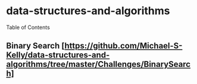 # data-structures-and-algorithms


Table of Contents

## Binary Search [https://github.com/Michael-S-Kelly/data-structures-and-algorithms/tree/master/Challenges/BinarySearch]
